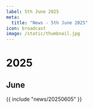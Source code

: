 ```yaml
---
label: 5th June 2025
meta:
  title: "News - 5th June 2025"
icon: broadcast
image: /static/thumbnail.jpg
---
```


# 2025
## June

{{ include "news/20250605" }}